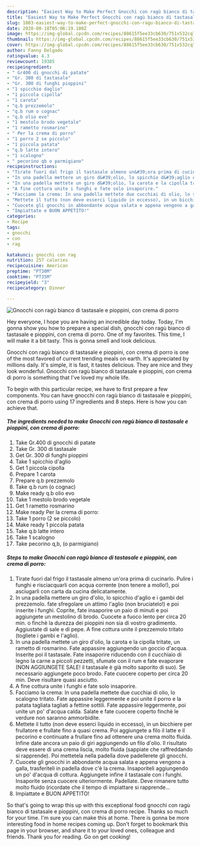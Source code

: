 ```yaml
---
description: "Easiest Way to Make Perfect Gnocchi con ragù bianco di tastasale e pioppini, con crema di porro"
title: "Easiest Way to Make Perfect Gnocchi con ragù bianco di tastasale e pioppini, con crema di porro"
slug: 1803-easiest-way-to-make-perfect-gnocchi-con-ragu-bianco-di-tastasale-e-pioppini-con-crema-di-porro
date: 2020-08-18T05:06:19.100Z
image: https://img-global.cpcdn.com/recipes/88615f5ee33cb630/751x532cq70/gnocchi-con-ragu-bianco-di-tastasale-e-pioppini-con-crema-di-porro-recipe-main-photo.jpg
thumbnail: https://img-global.cpcdn.com/recipes/88615f5ee33cb630/751x532cq70/gnocchi-con-ragu-bianco-di-tastasale-e-pioppini-con-crema-di-porro-recipe-main-photo.jpg
cover: https://img-global.cpcdn.com/recipes/88615f5ee33cb630/751x532cq70/gnocchi-con-ragu-bianco-di-tastasale-e-pioppini-con-crema-di-porro-recipe-main-photo.jpg
author: Fanny Delgado
ratingvalue: 4.3
reviewcount: 19385
recipeingredient:
- " Gr400 di gnocchi di patate"
- "Gr. 300 di tastasale"
- "Gr. 300 di funghi pioppini"
- "1 spicchio daglio"
- "1 piccola cipolla"
- "1 carota"
- "q.b prezzemolo"
- "q.b rum o cognac"
- "q.b olio evo"
- "1 mestolo brodo vegetale"
- "1 rametto rosmarino"
- " Per la crema di porro"
- "1 porro 2 se piccolo"
- "1 piccola patata"
- "q.b latte intero"
- "1 scalogno"
- " pecorino qb o parmigiano"
recipeinstructions:
- "Tirate fuori dal frigo il tastasale almeno un&#39;ora prima di cucinarlo. Pulire i funghi e risciacquarli con acqua corrente (non tenere a mollo!), poi asciugarli con carta da cucina delicatamente."
- "In una padella mettere un giro d&#39;olio, lo spicchio d&#39;aglio e i gambi del prezzemolo. fate sfregolare un attimo l&#39;aglio (non bruciatelo!) e poi inserite i funghi. Coprite, fate insaporire un paio di minuti e poi aggiungete un mestolino di brodo. Cuocete a fuoco lento per circa 20 min. o finchè la durezza dei pioppini non sia di vostro gradimento. Aggiustate di sale e di pepe. A fine cottura unite il prezzemolo tritato (togliete i gambi e l&#39;aglio)."
- "In una padella mettete un giro d&#39;olio, la carota e la cipolla tritate, un rametto di rosmarino. Fate appassire aggiungendo un goccio d&#39;acqua. Inserite poi il tastasale. Fate insaporire riducendo con il cucchiaio di legno la carne a piccoli pezzetti, sfumate con il rum e fate evaporare (NON AGGIUNGETE SALE! il tastasale è già molto saporito di suo). Se necessario aggiungete poco brodo. Fate cuocere coperto per circa 20 min. Deve risultare quasi asciutto."
- "A fine cottura unite i funghi e fate solo insaporire."
- "Facciamo la crema: In una padella mettete due cucchiai di olio, lo scalogno tritato. Fate appassire leggermente e poi unite il porro e la patata tagliata tagliati a fettine sottili. Fate appassire leggermente, poi unite un po&#39; d&#39;acqua calda. Salate e fate cuocere coperto finchè le verdure non saranno ammorbidite."
- "Mettete il tutto (non deve esserci liquido in eccesso), in un bicchiere per frullatore e frullate fino a quasi crema. Poi aggiungete a filo il latte e il pecorino e continuate a frullare fino ad ottenere una crema molto fluida. Infine date ancora un paio di giri aggiungendo un filo d&#39;olio. Il risultato deve essere di una crema liscia, molto fluida (sappiate che raffreddando si rapprende). Poi mettetela nella padella dove padellerete gli gnocchi."
- "Cuocete gli gnocchi in abbondante acqua salata e appena vengono a galla, trasferiteli in padella dove c&#39;è la crema. Insaporiteli aggiungendo un po&#39; d&#39;acqua di cottura. Aggiungete infine il tastasale con i funghi. Insaporite senza cuocere ulteriormente. Padellate. Deve rimanere tutto molto fluido (ricordate che il tempo di impiattare si rapprende..."
- "Impiattate e BUON APPETITO!"
categories:
- Recipe
tags:
- gnocchi
- con
- rag

katakunci: gnocchi con rag 
nutrition: 257 calories
recipecuisine: American
preptime: "PT30M"
cooktime: "PT35M"
recipeyield: "3"
recipecategory: Dinner

---
```



![Gnocchi con ragù bianco di tastasale e pioppini, con crema di porro](https://img-global.cpcdn.com/recipes/88615f5ee33cb630/751x532cq70/gnocchi-con-ragu-bianco-di-tastasale-e-pioppini-con-crema-di-porro-recipe-main-photo.jpg)

Hey everyone, I hope you are having an incredible day today. Today, I'm gonna show you how to prepare a special dish, gnocchi con ragù bianco di tastasale e pioppini, con crema di porro. One of my favorites. This time, I will make it a bit tasty. This is gonna smell and look delicious.



Gnocchi con ragù bianco di tastasale e pioppini, con crema di porro is one of the most favored of current trending meals on earth. It's appreciated by millions daily. It's simple, it is fast, it tastes delicious. They are nice and they look wonderful. Gnocchi con ragù bianco di tastasale e pioppini, con crema di porro is something that I've loved my whole life.


To begin with this particular recipe, we have to first prepare a few components. You can have gnocchi con ragù bianco di tastasale e pioppini, con crema di porro using 17 ingredients and 8 steps. Here is how you can achieve that.

<!--inarticleads1-->

##### The ingredients needed to make Gnocchi con ragù bianco di tastasale e pioppini, con crema di porro:

1. Take  Gr.400 di gnocchi di patate
1. Take Gr. 300 di tastasale
1. Get Gr. 300 di funghi pioppini
1. Take 1 spicchio d&#39;aglio
1. Get 1 piccola cipolla
1. Prepare 1 carota
1. Prepare q.b prezzemolo
1. Take q.b rum (o cognac)
1. Make ready q.b olio evo
1. Take 1 mestolo brodo vegetale
1. Get 1 rametto rosmarino
1. Make ready  Per la crema di porro:
1. Take 1 porro (2 se piccolo)
1. Make ready 1 piccola patata
1. Take q.b latte intero
1. Take 1 scalogno
1. Take  pecorino q,b, (o parmigiano)




<!--inarticleads2-->

##### Steps to make Gnocchi con ragù bianco di tastasale e pioppini, con crema di porro:

1. Tirate fuori dal frigo il tastasale almeno un&#39;ora prima di cucinarlo. Pulire i funghi e risciacquarli con acqua corrente (non tenere a mollo!), poi asciugarli con carta da cucina delicatamente.
1. In una padella mettere un giro d&#39;olio, lo spicchio d&#39;aglio e i gambi del prezzemolo. fate sfregolare un attimo l&#39;aglio (non bruciatelo!) e poi inserite i funghi. Coprite, fate insaporire un paio di minuti e poi aggiungete un mestolino di brodo. Cuocete a fuoco lento per circa 20 min. o finchè la durezza dei pioppini non sia di vostro gradimento. Aggiustate di sale e di pepe. A fine cottura unite il prezzemolo tritato (togliete i gambi e l&#39;aglio).
1. In una padella mettete un giro d&#39;olio, la carota e la cipolla tritate, un rametto di rosmarino. Fate appassire aggiungendo un goccio d&#39;acqua. Inserite poi il tastasale. Fate insaporire riducendo con il cucchiaio di legno la carne a piccoli pezzetti, sfumate con il rum e fate evaporare (NON AGGIUNGETE SALE! il tastasale è già molto saporito di suo). Se necessario aggiungete poco brodo. Fate cuocere coperto per circa 20 min. Deve risultare quasi asciutto.
1. A fine cottura unite i funghi e fate solo insaporire.
1. Facciamo la crema: In una padella mettete due cucchiai di olio, lo scalogno tritato. Fate appassire leggermente e poi unite il porro e la patata tagliata tagliati a fettine sottili. Fate appassire leggermente, poi unite un po&#39; d&#39;acqua calda. Salate e fate cuocere coperto finchè le verdure non saranno ammorbidite.
1. Mettete il tutto (non deve esserci liquido in eccesso), in un bicchiere per frullatore e frullate fino a quasi crema. Poi aggiungete a filo il latte e il pecorino e continuate a frullare fino ad ottenere una crema molto fluida. Infine date ancora un paio di giri aggiungendo un filo d&#39;olio. Il risultato deve essere di una crema liscia, molto fluida (sappiate che raffreddando si rapprende). Poi mettetela nella padella dove padellerete gli gnocchi.
1. Cuocete gli gnocchi in abbondante acqua salata e appena vengono a galla, trasferiteli in padella dove c&#39;è la crema. Insaporiteli aggiungendo un po&#39; d&#39;acqua di cottura. Aggiungete infine il tastasale con i funghi. Insaporite senza cuocere ulteriormente. Padellate. Deve rimanere tutto molto fluido (ricordate che il tempo di impiattare si rapprende...
1. Impiattate e BUON APPETITO!




So that's going to wrap this up with this exceptional food gnocchi con ragù bianco di tastasale e pioppini, con crema di porro recipe. Thanks so much for your time. I'm sure you can make this at home. There is gonna be more interesting food in home recipes coming up. Don't forget to bookmark this page in your browser, and share it to your loved ones, colleague and friends. Thank you for reading. Go on get cooking!
